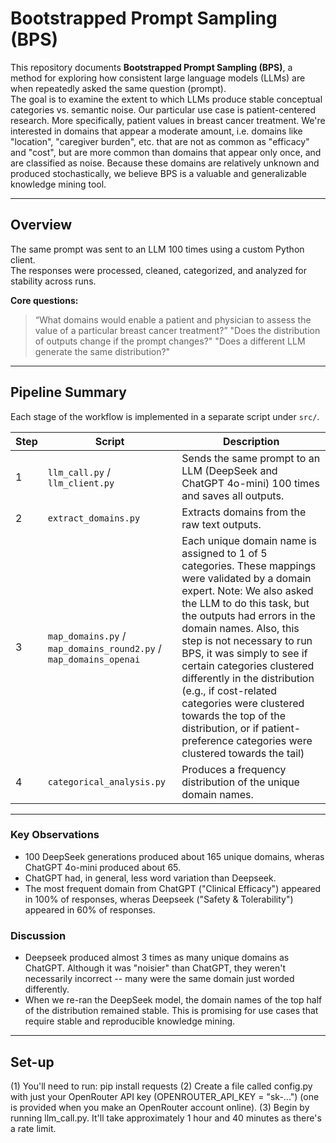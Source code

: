 # Bootstrapped Prompt Sampling (BPS)

This repository documents **Bootstrapped Prompt Sampling (BPS)**, a method for exploring how consistent large language models (LLMs) are when repeatedly asked the same question (prompt).  
The goal is to examine the extent to which LLMs produce stable conceptual categories vs. semantic noise. Our particular use case is patient-centered research. More specifically, patient values in breast cancer treatment. 
We're interested in domains that appear a moderate amount, i.e. domains like "location", "caregiver burden", etc. that are not as common as "efficacy" and "cost", but are more common than domains that appear only once, and are classified as noise. Because these domains are relatively unknown and produced stochastically, we believe BPS is a valuable and generalizable knowledge mining tool.


---

## Overview

The same prompt was sent to an LLM 100 times using a custom Python client.  
The responses were processed, cleaned, categorized, and analyzed for stability across runs.

**Core questions:**
> “What domains would enable a patient and physician to assess the value of a particular breast cancer treatment?”
> "Does the distribution of outputs change if the prompt changes?"
> "Does a different LLM generate the same distribution?"

---

## Pipeline Summary

Each stage of the workflow is implemented in a separate script under `src/`.

| Step | Script | Description |
|------|---------|-------------|
| 1 | `llm_call.py` / `llm_client.py`| Sends the same prompt to an LLM (DeepSeek and ChatGPT 4o-mini) 100 times and saves all outputs. |
| 2 | `extract_domains.py` | Extracts domains from the raw text outputs. |
| 3 | `map_domains.py` / `map_domains_round2.py` / `map_domains_openai`| Each unique domain name is assigned to 1 of 5 categories. These mappings were validated by a domain expert. Note: We also asked the LLM to do this task, but the outputs had errors in the domain names. Also, this step is not necessary to run BPS, it was simply to see if certain categories clustered differently in the distribution (e.g., if cost-related categories were clustered towards the top of the distribution, or if patient-preference categories were clustered towards the tail)  |
| 4 | `categorical_analysis.py` | Produces a frequency distribution of the unique domain names. |

---

### Key Observations
- 100 DeepSeek generations produced about 165 unique domains, wheras ChatGPT 4o-mini produced about 65.
- ChatGPT had, in general, less word variation than Deepseek.
- The most frequent domain from ChatGPT ("Clinical Efficacy") appeared in 100% of responses, wheras Deepseek ("Safety & Tolerability") appeared in 60% of responses.

### Discussion
- Deepseek produced almost 3 times as many unique domains as ChatGPT. Although it was "noisier" than ChatGPT, they weren't necessarily incorrect -- many were the same domain just worded differently.
- When we re-ran the DeepSeek model, the domain names of the top half of the distribution remained stable. This is promising for use cases that require stable and reproducible knowledge mining.

---



## Set-up

(1) You'll need to run: pip install requests
(2) Create a file called config.py with just your OpenRouter API key (OPENROUTER_API_KEY = "sk-...") (one is provided when you make an OpenRouter account online).
(3) Begin by running llm_call.py. It'll take approximately 1 hour and 40 minutes as there's a rate limit.
